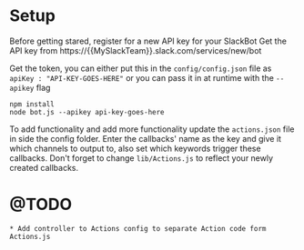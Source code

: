 Setup
==

Before getting stared, register for a new API key for your SlackBot
Get the API key from https://{{MySlackTeam}}.slack.com/services/new/bot

Get the token, you can either put this in the `config/config.json` file as `apiKey : "API-KEY-GOES-HERE"` or you can
pass it in at runtime with the `--apikey` flag

```
npm install
node bot.js --apikey api-key-goes-here
```

To add functionality and add more functionality update the `actions.json` file in side the config folder. Enter the callbacks' name
as the key and give it which channels to output to, also set which keywords trigger these callbacks.
Don't forget to change `lib/Actions.js` to reflect your newly created callbacks.

@TODO
===
    * Add controller to Actions config to separate Action code form Actions.js